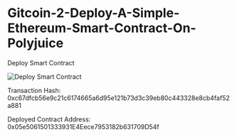 # Gitcoin-2-Deploy-A-Simple-Ethereum-Smart-Contract-On-Polyjuice

Deploy Smart Contract

![Deploy Smart Contract](https://user-images.githubusercontent.com/6120288/128804028-84ea6de3-1044-4800-9eaf-4e7af7eda46a.png)

Transaction Hash:
0xc67dfcb56e9c21c6174665a6d95e121b73d3c39eb80c443328e8cb4faf52a881

Deployed Contract Address:  
0x05e5061501333931E4Eece7953182b631709D54f

